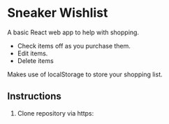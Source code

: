 # Sneaker Wishlist
A basic React web app to help with shopping.
- Check items off as you purchase them.
- Edit items.
- Delete items

Makes use of localStorage to store your shopping list.

## Instructions
1. Clone repository via https: 
